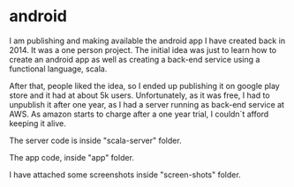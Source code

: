 # android

I am publishing and making available the android app I have created back in 2014.
It was a one person project. The initial idea was just to learn how to create  an android app as well as  creating a back-end service using
a functional language, scala.

After that, people liked the idea, so I ended up publishing it on google play store and it had at about 5k users. 
Unfortunately, as it was free, I had to unpublish it after one year, as I had a server running as back-end service at AWS. 
As amazon starts to charge after a one year trial, I couldn´t afford keeping it alive.

The server code is inside "scala-server" folder.

The app code, inside "app" folder.

I have attached some screenshots inside "screen-shots" folder.



